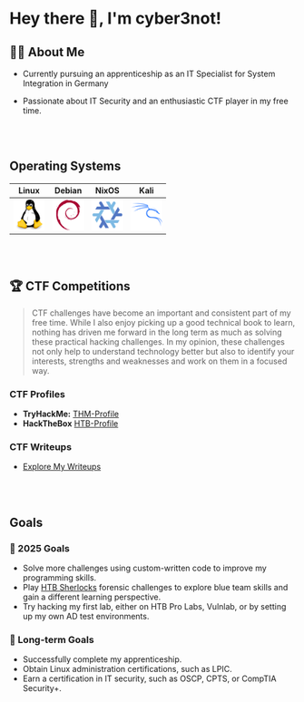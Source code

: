 # Hey there 👋, I'm cyber3not! 

## 🧑‍💻 About Me

- Currently pursuing an apprenticeship as an IT Specialist for System Integration in Germany

- Passionate about IT Security and an enthusiastic CTF player in my free time.

<br>
<br>

## Operating Systems

| Linux          | Debian         | NixOS          | Kali           |
|-----------------|----------------|----------------|----------------|
| <img src="https://github.com/devicons/devicon/blob/master/icons/linux/linux-original.svg" title="Linux" alt="Linux" width="55" height="55"/> | <img src="https://github.com/devicons/devicon/blob/master/icons/debian/debian-original.svg" title="Debian" alt="Debian" width="55" height="55"/> | <img src="https://github.com/devicons/devicon/blob/master/icons/nixos/nixos-original.svg" title="NixOS" alt="NixOS" width="55" height="55"/> | <img src="https://github.com/canaleal/devicon/blob/new-icon-kali-linux/icons/kalilinux/kalilinux-original.svg" title="Kali Linux" alt="Kali Linux" width="55" height="55"/> |

<br>
<br>

## 🏆 CTF Competitions
> CTF challenges have become an important and consistent part of my free time. While I also enjoy picking up a good technical book to learn, nothing has driven me forward in the long term as much as solving these practical hacking challenges. In my opinion, these challenges not only help to understand technology better but also to identify your interests, strengths and weaknesses and work on them in a focused way.

### CTF Profiles
- **TryHackMe:** [THM-Profile](https://tryhackme.com/r/p/cyber3not)
- **HackTheBox** [HTB-Profile](https://app.hackthebox.com/profile/368569)

### CTF Writeups
- [Explore My Writeups](https://github.com/cyber3not/ctf-writeups)

<br>
<br>

## Goals

### 🎯 2025 Goals
- Solve more challenges using custom-written code to improve my programming skills.
- Play [HTB Sherlocks](https://help.hackthebox.com/en/articles/8570249-how-to-play-sherlocks) forensic challenges to explore blue team skills and gain a different learning perspective.
- Try hacking my first lab, either on HTB Pro Labs, Vulnlab, or by setting up my own AD test environments.

### 🚀 Long-term Goals
- Successfully complete my apprenticeship.
- Obtain Linux administration certifications, such as LPIC.
- Earn a certification in IT security, such as OSCP, CPTS, or CompTIA Security+.
